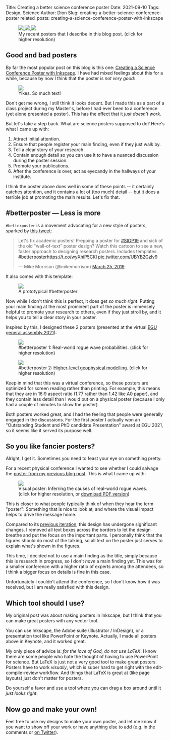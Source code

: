 Title: Creating a better science conference poster
Date: 2021-09-10
Tags: Design, Science
Author: Dion
Slug: creating-a-better-science-conference-poster
related_posts: creating-a-science-conference-poster-with-inkscape

<figure>
    <a href="{static}/images/better-posters/egu-rogue-poster-large.png">
        <img src="{static}/images/better-posters/egu-rogue-poster-thumb.png" style="max-width: 200px;">
    </a>
    <a href="{static}/images/better-posters/veros-poster-large.png">
        <img src="{static}/images/better-posters/veros-poster-thumb.png" style="max-width: 200px;">
    </a>
    <a href="{static}/images/better-posters/wise-poster-large.png">
        <img src="{static}/images/better-posters/wise-poster-thumb.png" style="max-width: 200px;">
    </a>
    <figcaption>My recent posters that I describe in this blog post. (click for higher resolution)</figcaption>
</figure>

## Good and bad posters

By far the most popular post on this blog is this one: [Creating a Science Conference Poster with Inkscape]({filename}/blog/poster.md). I have had mixed feelings about this for a while, because by now I think that the poster is *not very good*:

<figure id="old-poster">
    <img src="{static}/images/poster-lowres.png" style="max-width: 350px;">
    <figcaption>Yikes. So much text!</figcaption>
</figure>

Don't get me wrong, I still think it looks decent. But I made this as a part of a class project during my Master's, before I had ever been to a conference (yet alone presented a poster). This has the effect that it *just doesn't work*.

But let's take a step back. What are science posters supposed to do? Here's what I came up with:

1. Attract initial attention.
2. Ensure that people register your main finding, even if they just walk by.
3. Tell a clear story of your research.
4. Contain enough detail so you can use it to have a nuanced discussion during the poster session.
5. Promote your publications.
6. After the conference is over, act as eyecandy in the hallways of your institute.

I think the poster above does well in some of these points -- it certainly catches attention, and it contains a lot of (too much) detail -- but it does a terrible job at promoting the main results. Let's fix that.


## #betterposter — Less is more

`#betterposter` is a movement advocating for a new style of posters, sparked by [this tweet](https://twitter.com/mikemorrison/status/1110191245035479041?lang=en):

<blockquote class="twitter-tweet" data-dnt="true"><p lang="en" dir="ltr">Let&#39;s fix academic posters! Prepping a poster for <a href="https://twitter.com/hashtag/SIOP19?src=hash&amp;ref_src=twsrc%5Etfw">#SIOP19</a> and sick of the old &quot;wall-of-text&quot; poster design? Watch this cartoon to see a new, faster approach to designing research posters. Includes templates. <a href="https://twitter.com/hashtag/betterposter?src=hash&amp;ref_src=twsrc%5Etfw">#betterposter</a><a href="https://t.co/wyXhiP5CKl">https://t.co/wyXhiP5CKl</a> <a href="https://t.co/UBYB2GzIv9">pic.twitter.com/UBYB2GzIv9</a></p>&mdash; Mike Morrison (@mikemorrison) <a href="https://twitter.com/mikemorrison/status/1110191245035479041?ref_src=twsrc%5Etfw">March 25, 2019</a></blockquote>

It also comes with this template:

<figure>
    <img src="{static}/images/better-posters/betterposter.jpg" style="max-width: 350px;">
    <figcaption>A prototypical #betterposter</figcaption>
</figure>

Now while I don't think this is perfect, it does get *so much right*. Putting your main finding at the most prominent part of the poster is immensely helpful to promote your research to others, even if they just stroll by, and it helps you to tell a clear story in your poster.

Inspired by this, I designed these 2 posters (presented at the virtual [EGU general assembly 2021](https://www.egu21.eu/)):

<figure>
    <a href="{static}/images/better-posters/egu-rogue-poster-large.png">
        <img src="{static}/images/better-posters/egu-rogue-poster-thumb.png">
    </a>
    <figcaption>#betterposter 1: Real-world rogue wave probabilities. (click for higher resolution)</figcaption>
</figure>


<figure>
    <a href="{static}/images/better-posters/veros-poster-large.png">
        <img src="{static}/images/better-posters/veros-poster-thumb.png">
    </a>
    <figcaption>#betterposter 2: <a href="{filename}/blog/higher-level-geophysical-modelling.md">Higher-level geophysical modelling</a>. (click for higher resolution)</figcaption>
</figure>

Keep in mind that this was a virtual conference, so these posters are optimized for screen reading rather than printing. For example, this means that they are in 16:9 aspect ratio (1.77 rather than 1.42 like A0 paper), and they contain less detail than I would put on a physical poster (because I only had a couple of minutes to show the poster).

Both posters worked great, and I had the feeling that people were generally engaged in the discussions. For the first poster I actually won an "Outstanding Student and PhD candidate Presentation" award at EGU 2021, so it seems like it served its purpose well.

## So you like fancier posters?

Alright, I get it. Sometimes you need to feast your eye on something pretty.

For a recent physical conference I wanted to see whether I could salvage the [poster from my previous blog post]({filename}/blog/poster.md). This is what I came up with:

<figure>
    <a href="{static}/images/better-posters/wise-poster-large.png">
        <img src="{static}/images/better-posters/wise-poster-thumb.png">
    </a>
    <figcaption>Visual poster: Inferring the causes of real-world rogue waves. (click for higher resolution, or <a href="https://sid.erda.dk/share_redirect/frJV5mdOGa">download PDF version</a>)</figcaption>
</figure>

This is closer to what people typically think of when they hear the term "poster": Something that is nice to look at, and where the visual impact helps to drive the message home.

Compared to its [previous iteration](#old-poster), this design has undergone significant changes. I removed all text boxes across the borders to let the design breathe and put the focus on the important parts. I personally think that the figures should do most of the talking, so all text on the poster just serves to explain what's shown in the figures.

This time, I decided not to use a main finding as the title, simply because this is research in progress, so I don't *have* a main finding yet. This was for a smaller conference with a higher ratio of experts among the attendees, so I think a bigger focus on details is fine in this case.

Unfortunately I couldn't attend the conference, so I don't know how it was received, but I am really satisfied with this design.

## Which tool should I use?

My original post was about making posters in Inkscape, but I think that you can make great posters with any vector tool.

You can use Inkscape, the Adobe suite (Illustrator / InDesign), or a presentation tool like PowerPoint or Keynote. Actually, I made all posters above in Keynote, and it worked great.

My only piece of advice is: *for the love of God, do not use LaTeX*. I know there are some people who hate the thought of having to use PowerPoint for science. But LaTeX is just not a very good tool to make great posters. Posters have to work *visually*, which is super hard to get right with the edit-compile-review workflow. And things that LaTeX is great at (like page layouts) just don't matter for posters.

Do yourself a favor and use a tool where you can drag a box around until it *just looks right*.

## Now go and make your own!

Feel free to use my designs to make your own poster, and let me know if you want to show off your work or have anything else to add (e.g. in the comments or [on Twitter](https://twitter.com/dionhaefner)).
